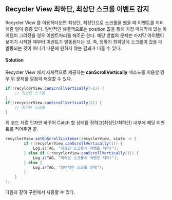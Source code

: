 ## Recycler View 최하단, 최상단 스크롤 이벤트 감지  
Recycler View 를 이용하다보면 최상단, 최상단으로 스크롤을 했을 때 이벤트를 처리해줄 일이 종종 있다. 일반적인 해결책으로는 position 값을 통해 가장 마지막에 있는 아이템이 그려졌을 경우 이벤트처리를 해주곤 한다. 해당 방법의 문제는 마지막 아이템이 보이기 시작한 때부터 이벤트가 발동된다는 것. 즉, 정확히 최하단에 스크롤이 갔을 때 발동되는 것이 아니기 때문에 원하지 않는 결과가 나올 수 있다.  
#### Solution  
Recycler View 에서 자체적으로 제공하는 **canScrollVertically** 메소드를 이용할 경우 위 문제를 깔끔히 해결할 수 있다. 
~~~java
if(!recylcerView.canScrollVertically(-1)) {
    // 최상단 스크롤
}
if(!recyclerView.canScrollVertically(1)) {
    // 최하단 스크롤
}
~~~  

위 코드 처럼 인자만 바꾸어 Catch 할 상태를 정하고(최상단/최하단) 내부에 해당 이벤트를 적어주면 끝.

~~~java
recyclerView.setOnScrollListener(recyclerView, state -> {
        if (!recyclerView.canScrollVertically(1)) {
            Log.i(TAG, "최상단 스크롤시 이벤트 처리!");
        } else if (!recyclerView.canScrollVertically(1)) {
            Log.i(TAG, "최하단 스크롤시 이벤트 처리!");
        } else {
            Log.i(TAG, "일반적인 스크롤 상태");
        }
    }
);
~~~

다음과 같이 구현해서 사용할 수 있다.